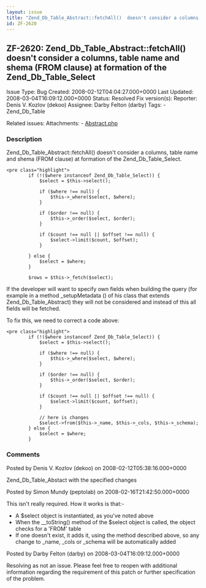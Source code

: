 ```yaml
---
layout: issue
title: "Zend_Db_Table_Abstract::fetchAll()  doesn't consider a columns, table name and shema (FROM clause) at formation of the Zend_Db_Table_Select"
id: ZF-2620
---
```


ZF-2620: Zend\_Db\_Table\_Abstract::fetchAll() doesn't consider a columns, table name and shema (FROM clause) at formation of the Zend\_Db\_Table\_Select
---------------------------------------------------------------------------------------------------------------------------------------------------------

 Issue Type: Bug Created: 2008-02-12T04:04:27.000+0000 Last Updated: 2008-03-04T16:09:12.000+0000 Status: Resolved Fix version(s): 
 Reporter:  Denis V. Kozlov (dekoo)  Assignee:  Darby Felton (darby)  Tags: - Zend\_Db\_Table
 
 Related issues: 
 Attachments: - [Abstract.php](/issues/secure/attachment/11140/Abstract.php)
 
### Description

Zend\_Db\_Table\_Abstract::fetchAll() doesn't consider a columns, table name and shema (FROM clause) at formation of the Zend\_Db\_Table\_Select.

 
    <pre class="highlight">
            if (!($where instanceof Zend_Db_Table_Select)) {
                $select = $this->select();
    
                if ($where !== null) {
                    $this->_where($select, $where);
                }
    
                if ($order !== null) {
                    $this->_order($select, $order);
                }
    
                if ($count !== null || $offset !== null) {
                    $select->limit($count, $offset);
                }
    
            } else {
                $select = $where;
            }
    
            $rows = $this->_fetch($select);


If the developer will want to specify own fields when building the query (for example in a method \_setupMetadata () of his class that extends Zend\_Db\_Table\_Abstract) they will not be considered and instead of this all fields will be fetched.

To fix this, we need to correct a code above:

 
    <pre class="highlight">
            if (!($where instanceof Zend_Db_Table_Select)) {
                $select = $this->select();
    
                if ($where !== null) {
                    $this->_where($select, $where);
                }
    
                if ($order !== null) {
                    $this->_order($select, $order);
                }
    
                if ($count !== null || $offset !== null) {
                    $select->limit($count, $offset);
                }
               
                // here is changes
                $select->from($this->_name, $this->_cols, $this->_schema);
            } else {
                $select = $where;
            }
    


 

 

### Comments

Posted by Denis V. Kozlov (dekoo) on 2008-02-12T05:38:16.000+0000

Zend\_Db\_Table\_Abstact with the specified changes

 

 

Posted by Simon Mundy (peptolab) on 2008-02-16T21:42:50.000+0000

This isn't really required. How it works is that:-

- A $select object is instantiated, as you've noted above
- When the \_\_toString() method of the $select object is called, the object checks for a 'FROM' table
- If one doesn't exist, it adds it, using the method described above, so any change to \_name, \_cols or \_schema will be automatically added
 


 

Posted by Darby Felton (darby) on 2008-03-04T16:09:12.000+0000

Resolving as not an issue. Please feel free to reopen with additional information regarding the requirement of this patch or further specification of the problem.

 

 